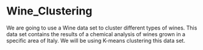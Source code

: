 # Wine_Clustering

We are going to use a Wine data set to cluster different types of wines. This data set contains the results of a chemical analysis of wines grown in a specific area of Italy. We will be using K-means clustering this data set.
